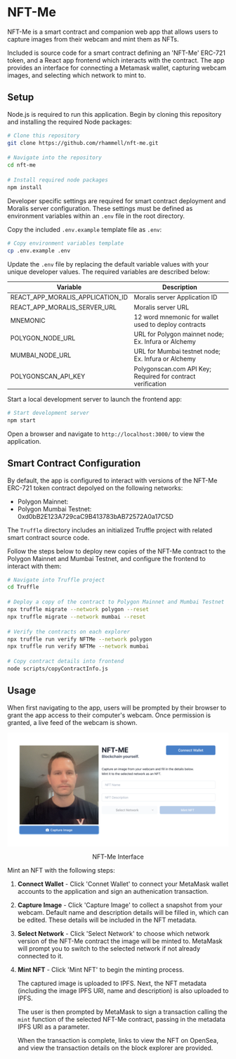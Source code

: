 # NFT-Me
NFT-Me is a smart contract and companion web app that allows users to capture images from their webcam and mint them as NFTs. 

Included is source code for a smart contract defining an 'NFT-Me' ERC-721 token, and a React app frontend which interacts with the contract. The app provides an interface for connecting a Metamask wallet, capturing webcam images, and selecting which network to mint to.

## Setup
Node.js is required to run this application. Begin by cloning this repository and installing the required Node packages: 

```bash
# Clone this repository
git clone https://github.com/rhammell/nft-me.git

# Navigate into the repository
cd nft-me

# Install required node packages
npm install
```

Developer specific settings are required for smart contract deployment and Moralis server configuration. These settings must be defined as environment variables within an `.env` file in the root directory.

Copy the included `.env.example` template file as `.env`: 

```bash
# Copy environment variables template
cp .env.example .env
```

Update the `.env` file by replacing the default variable values with your unique developer values. The required variables are described below: 

| Variable                          | Description                                                            |
|-----------------------------------|------------------------------------------------------------------------|
| REACT_APP_MORALIS_APPLICATION_ID  | Moralis server Application ID                                          |
| REACT_APP_MORALIS_SERVER_URL      | Moralis server URL                                                     |
| MNEMONIC                          | 12 word mnemonic for wallet used to deploy contracts                   |
| POLYGON_NODE_URL                  | URL for Polygon mainnet node; Ex. Infura or Alchemy                    |
| MUMBAI_NODE_URL                   | URL for Mumbai testnet node; Ex. Infura or Alchemy                     |
| POLYGONSCAN_API_KEY               | Polygonscan.com API Key; Required for contract verification            |

Start a local development server to launch the frontend app:

```bash
# Start development server
npm start
```

Open a browser and navigate to `http://localhost:3000/` to view the application.

## Smart Contract Configuration

By default, the app is configured to interact with versions of the NFT-Me ERC-721 token contract depolyed on the following networks: 
- Polygon Mainnet: 
- Polygon Mumbai Testnet: 0xd0bB2E123A729caC9B413783bAB72572A0a17C5D

The `Truffle` directory includes an initialized Truffle project with related smart contract source code. 

Follow the steps below to deploy new copies of the NFT-Me contract to the Polygon Mainnet and Mumbai Testnet, and configure the frontend to interact with them:

```bash
# Navigate into Truffle project 
cd Truffle

# Deploy a copy of the contract to Polygon Mainnet and Mumbai Testnet
npx truffle migrate --network polygon --reset
npx truffle migrate --network mumbai --reset

# Verify the contracts on each explorer
npx truffle run verify NFTMe --network polygon
npx truffle run verify NFTMe --network mumbai

# Copy contract details into frontend 
node scripts/copyContractInfo.js
```

## Usage

When first navigating to the app, users will be prompted by their browser to grant the app access to their computer's webcam. Once permission is granted, a live feed of the webcam is shown. 

<div align="center">
  <img align="center" src="img/interface.png" width="600">
  <p>NFT-Me Interface<p>
</div>


Mint an NFT with the following steps:

1. **Connect Wallet** - Click 'Connet Wallet' to connect your MetaMask wallet accounts to the application and sign an authenication transaction.

2. **Capture Image** - Click 'Capture Image' to collect a snapshot from your webcam. Default name and description details will be filled in, which can be edited. These details will be included in the NFT metadata.

3. **Select Network** - Click 'Select Network' to choose which network version of the NFT-Me contract the image will be minted to. MetaMask will prompt you to switch to the selected network if not already connected to it. 

4. **Mint NFT** - Click 'Mint NFT' to begin the minting process. 

    The captured image is uploaded to IPFS. Next, the NFT metadata (including the image IPFS URI, name and description) is also uploaded to IPFS.

    The user is then prompted by MetaMask to sign a transaction calling the `mint` function of the selected NFT-Me contract, passing in the metadata IPFS URI as a parameter.

    When the transaction is complete, links to view the NFT on OpenSea, and view the transaction details on the block explorer are provided.


